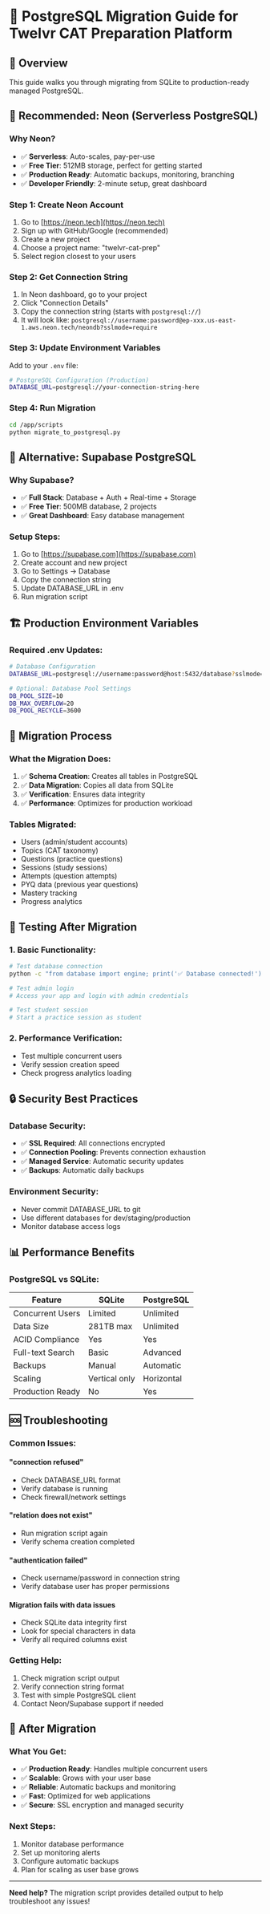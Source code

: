 # 🐘 PostgreSQL Migration Guide for Twelvr CAT Preparation Platform

## 🎯 Overview
This guide walks you through migrating from SQLite to production-ready managed PostgreSQL.

## 🥇 Recommended: Neon (Serverless PostgreSQL)

### Why Neon?
- ✅ **Serverless**: Auto-scales, pay-per-use
- ✅ **Free Tier**: 512MB storage, perfect for getting started
- ✅ **Production Ready**: Automatic backups, monitoring, branching
- ✅ **Developer Friendly**: 2-minute setup, great dashboard

### Step 1: Create Neon Account
1. Go to [https://neon.tech](https://neon.tech)
2. Sign up with GitHub/Google (recommended)
3. Create a new project
4. Choose a project name: "twelvr-cat-prep"
5. Select region closest to your users

### Step 2: Get Connection String
1. In Neon dashboard, go to your project
2. Click "Connection Details"
3. Copy the connection string (starts with `postgresql://`)
4. It will look like: `postgresql://username:password@ep-xxx.us-east-1.aws.neon.tech/neondb?sslmode=require`

### Step 3: Update Environment Variables
Add to your `.env` file:
```bash
# PostgreSQL Configuration (Production)
DATABASE_URL=postgresql://your-connection-string-here
```

### Step 4: Run Migration
```bash
cd /app/scripts
python migrate_to_postgresql.py
```

## 🥈 Alternative: Supabase PostgreSQL

### Why Supabase?
- ✅ **Full Stack**: Database + Auth + Real-time + Storage
- ✅ **Free Tier**: 500MB database, 2 projects
- ✅ **Great Dashboard**: Easy database management

### Setup Steps:
1. Go to [https://supabase.com](https://supabase.com)
2. Create account and new project
3. Go to Settings → Database
4. Copy the connection string
5. Update DATABASE_URL in .env
6. Run migration script

## 🏗️ Production Environment Variables

### Required .env Updates:
```bash
# Database Configuration
DATABASE_URL=postgresql://username:password@host:5432/database?sslmode=require

# Optional: Database Pool Settings
DB_POOL_SIZE=10
DB_MAX_OVERFLOW=20
DB_POOL_RECYCLE=3600
```

## 🚀 Migration Process

### What the Migration Does:
1. ✅ **Schema Creation**: Creates all tables in PostgreSQL
2. ✅ **Data Migration**: Copies all data from SQLite
3. ✅ **Verification**: Ensures data integrity
4. ✅ **Performance**: Optimizes for production workload

### Tables Migrated:
- Users (admin/student accounts)
- Topics (CAT taxonomy)
- Questions (practice questions)
- Sessions (study sessions)
- Attempts (question attempts)
- PYQ data (previous year questions)
- Mastery tracking
- Progress analytics

## 🧪 Testing After Migration

### 1. Basic Functionality:
```bash
# Test database connection
python -c "from database import engine; print('✅ Database connected!')"

# Test admin login
# Access your app and login with admin credentials

# Test student session
# Start a practice session as student
```

### 2. Performance Verification:
- Test multiple concurrent users
- Verify session creation speed
- Check progress analytics loading

## 🔒 Security Best Practices

### Database Security:
- ✅ **SSL Required**: All connections encrypted
- ✅ **Connection Pooling**: Prevents connection exhaustion
- ✅ **Managed Service**: Automatic security updates
- ✅ **Backups**: Automatic daily backups

### Environment Security:
- Never commit DATABASE_URL to git
- Use different databases for dev/staging/production
- Monitor database access logs

## 📊 Performance Benefits

### PostgreSQL vs SQLite:
| Feature | SQLite | PostgreSQL |
|---------|--------|------------|
| Concurrent Users | Limited | Unlimited |
| Data Size | 281TB max | Unlimited |
| ACID Compliance | Yes | Yes |
| Full-text Search | Basic | Advanced |
| Backups | Manual | Automatic |
| Scaling | Vertical only | Horizontal |
| Production Ready | No | Yes |

## 🆘 Troubleshooting

### Common Issues:

#### "connection refused"
- Check DATABASE_URL format
- Verify database is running
- Check firewall/network settings

#### "relation does not exist"
- Run migration script again
- Verify schema creation completed

#### "authentication failed"
- Check username/password in connection string
- Verify database user has proper permissions

#### Migration fails with data issues
- Check SQLite data integrity first
- Look for special characters in data
- Verify all required columns exist

### Getting Help:
1. Check migration script output
2. Verify connection string format
3. Test with simple PostgreSQL client
4. Contact Neon/Supabase support if needed

## 🎉 After Migration

### What You Get:
- ✅ **Production Ready**: Handles multiple concurrent users
- ✅ **Scalable**: Grows with your user base  
- ✅ **Reliable**: Automatic backups and monitoring
- ✅ **Fast**: Optimized for web applications
- ✅ **Secure**: SSL encryption and managed security

### Next Steps:
1. Monitor database performance
2. Set up monitoring alerts
3. Configure automatic backups
4. Plan for scaling as user base grows

---

**Need help?** The migration script provides detailed output to help troubleshoot any issues!